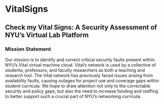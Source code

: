 # VitalSigns
## Check my Vital Signs: A Security Assessment of NYU’s Virtual Lab Platform

### Mission Statement
Our mission is to identify and correct critical security faults present within NYU’s Vital virtual machine cloud. Vital’s network is used by a collective of students, professors, and faculty researchers as both a teaching and research tool. The Vital network has previously faced issues arising from availability faults, causing outages for project use and coverage gaps within student curricula. We hope to draw attention not only to the correctable security and policy gaps, but also the need to increase funding and staffing to better support such a crucial part of NYU’s networking curricula.
